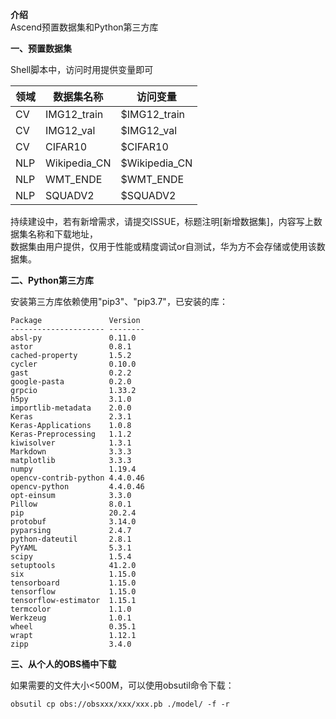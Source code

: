  **介绍**  
Ascend预置数据集和Python第三方库

 **一、预置数据集** 

Shell脚本中，访问时用提供变量即可

| 领域  | 数据集名称        | 访问变量            |
|-----|--------------|---------------|
| CV  | IMG12_train | $IMG12_train |
| CV  | IMG12_val | $IMG12_val |
| CV  | CIFAR10      | $CIFAR10      |
| NLP | Wikipedia_CN | $Wikipedia_CN |
| NLP | WMT_ENDE     | $WMT_ENDE      |
| NLP | SQUADV2      | $SQUADV2       |

持续建设中，若有新增需求，请提交ISSUE，标题注明[新增数据集]，内容写上数据集名称和下载地址，\
数据集由用户提供，仅用于性能或精度调试or自测试，华为方不会存储或使用该数据集。

 **二、Python第三方库** 

安装第三方库依赖使用"pip3"、"pip3.7"，已安装的库：
```
Package               Version
--------------------- --------
absl-py               0.11.0
astor                 0.8.1
cached-property       1.5.2
cycler                0.10.0
gast                  0.2.2
google-pasta          0.2.0
grpcio                1.33.2
h5py                  3.1.0
importlib-metadata    2.0.0
Keras                 2.3.1
Keras-Applications    1.0.8
Keras-Preprocessing   1.1.2
kiwisolver            1.3.1
Markdown              3.3.3
matplotlib            3.3.3
numpy                 1.19.4
opencv-contrib-python 4.4.0.46
opencv-python         4.4.0.46
opt-einsum            3.3.0
Pillow                8.0.1
pip                   20.2.4
protobuf              3.14.0
pyparsing             2.4.7
python-dateutil       2.8.1
PyYAML                5.3.1
scipy                 1.5.4
setuptools            41.2.0
six                   1.15.0
tensorboard           1.15.0
tensorflow            1.15.0
tensorflow-estimator  1.15.1
termcolor             1.1.0
Werkzeug              1.0.1
wheel                 0.35.1
wrapt                 1.12.1
zipp                  3.4.0
```
 **三、从个人的OBS桶中下载**

如果需要的文件大小<500M，可以使用obsutil命令下载：
```
obsutil cp obs://obsxxx/xxx/xxx.pb ./model/ -f -r
``` 
